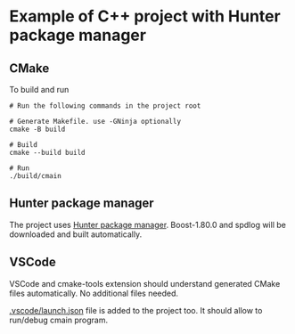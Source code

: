 # Example of C++ project with Hunter package manager

## CMake

To build and run
```
# Run the following commands in the project root

# Generate Makefile. use -GNinja optionally
cmake -B build

# Build
cmake --build build

# Run
./build/cmain
```


## Hunter package manager
The project uses [Hunter package manager](https://github.com/cpp-pm/hunter). Boost-1.80.0 and spdlog will be downloaded and built automatically.

## VSCode

VSCode and cmake-tools extension should understand generated CMake files automatically. No additional files needed.

[.vscode/launch.json](.vscode/launch.json) file is added to the project too. It should allow to run/debug cmain program.
